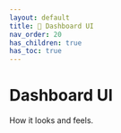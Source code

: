 ```yaml
---
layout: default
title: 🦄 Dashboard UI
nav_order: 20
has_children: true
has_toc: true
---
```


# Dashboard UI

How it looks and feels.

